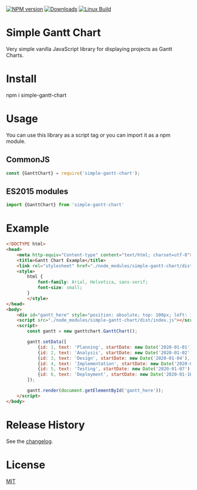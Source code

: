 [![NPM version](https://img.shields.io/npm/v/simple-gantt-chart.svg)](https://www.npmjs.com/package/simple-gantt-chart)
[![Downloads](https://img.shields.io/npm/dm/simple-gantt-chart.svg)](https://www.npmjs.com/package/simple-gantt-chart)
[![Linux Build](https://travis-ci.org/doberkofler/simple-gantt-chart.svg?branch=master)](https://travis-ci.org/doberkofler/simple-gantt-chart)

# Simple Gantt Chart

Very simple vanilla JavaScript library for displaying projects as Gantt Charts.


# Install

npm i simple-gantt-chart


# Usage

You can use this library as a script tag or you can import it as a npm module.

## CommonJS

```js
const {GanttChart} = require('simple-gantt-chart');
```

## ES2015 modules

```js
import {GanttChart} from 'simple-gantt-chart'
```


# Example

```html
<!DOCTYPE html>
<head>
	<meta http-equiv="Content-type" content="text/html; charset=utf-8">
	<title>Gantt Chart Example</title>
	<link rel="stylesheet" href="./node_modules/simple-gantt-chart/dist/index.css">
	<style>
		html {
			font-family: Arial, Helvetica, sans-serif;
			font-size: small;
		}
		</style>
</head>
<body>
	<div id="gantt_here" style="position: absolute; top: 100px; left: 100px; width: 1000px; height: 500px;"></div>
	<script src="./node_modules/simple-gantt-chart/dist/index.js"></script>
	<script>
		const gantt = new ganttchart.GanttChart();

		gantt.setData([
			{id: 1, text: 'Planning', startDate: new Date('2020-01-01'), days: 1},
			{id: 2, text: 'Analysis', startDate: new Date('2020-01-02'), days: 1, dependencies: [1]},
			{id: 3, text: 'Design', startDate: new Date('2020-01-04'), days: 2, dependencies: [2]},
			{id: 4, text: 'Implementation', startDate: new Date('2020-01-07'), days: 2, dependencies: [3]},
			{id: 5, text: 'Testing', startDate: new Date('2020-01-07'), days: 2, dependencies: [3]},
			{id: 6, text: 'Deployment', startDate: new Date('2020-01-10'), days: 2, dependencies: [4, 5]},
		]);

		gantt.render(document.getElementById('gantt_here'));
	</script>
</body>
```


# Release History

See the [changelog](https://github.com/doberkofler/simple-gantt-chart/blob/master/CHANGELOG.md).


# License

[MIT](LICENSE)
